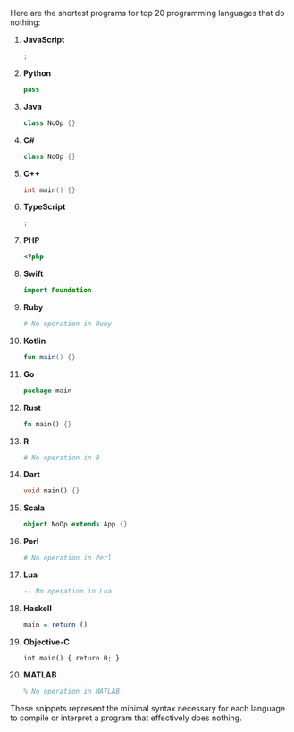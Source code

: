 Here are the shortest programs for top 20 programming languages that do nothing:

1. **JavaScript**
   ```javascript
   ;
   ```

2. **Python**
   ```python
   pass
   ```

3. **Java**
   ```java
   class NoOp {}
   ```

4. **C#**
   ```csharp
   class NoOp {}
   ```

5. **C++**
   ```cpp
   int main() {}
   ```

6. **TypeScript**
   ```typescript
   ;
   ```

7. **PHP**
   ```php
   <?php
   ```

8. **Swift**
   ```swift
   import Foundation
   ```

9. **Ruby**
   ```ruby
   # No operation in Ruby
   ```

10. **Kotlin**
    ```kotlin
    fun main() {}
    ```

11. **Go**
    ```go
    package main
    ```

12. **Rust**
    ```rust
    fn main() {}
    ```

13. **R**
    ```r
    # No operation in R
    ```

14. **Dart**
    ```dart
    void main() {}
    ```

15. **Scala**
    ```scala
    object NoOp extends App {}
    ```

16. **Perl**
    ```perl
    # No operation in Perl
    ```

17. **Lua**
    ```lua
    -- No operation in Lua
    ```

18. **Haskell**
    ```haskell
    main = return ()
    ```

19. **Objective-C**
    ```objc
    int main() { return 0; }
    ```

20. **MATLAB**
    ```matlab
    % No operation in MATLAB
    ```

These snippets represent the minimal syntax necessary for each language to compile or interpret a program that effectively does nothing.
